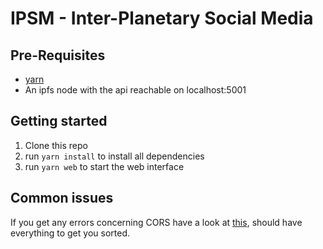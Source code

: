 # IPSM - Inter-Planetary Social Media

## Pre-Requisites
- [yarn](https://yarnpkg.com/)
- An ipfs node with the api reachable on localhost:5001

## Getting started

1. Clone this repo
3. run `yarn install` to install all dependencies
4. run `yarn web` to start the web interface

## Common issues

If you get any errors concerning CORS have a look at [this](https://stackoverflow.com/questions/42708251/how-to-do-cross-origin-requests-on-ipfs), should have everything to get you sorted.
